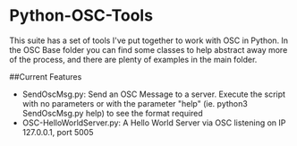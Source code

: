 # Python-OSC-Tools
This suite has a set of tools I've put together to work with OSC in Python.  In the OSC Base folder you can find some classes to help abstract away more of the process, and there are plenty of examples in the main folder.

##Current Features

- SendOscMsg.py: Send an OSC Message to a server.  Execute the script with no parameters or with the parameter "help" (ie. python3 SendOscMsg.py help) to see the format required
- OSC-HelloWorldServer.py: A Hello World Server via OSC listening on IP 127.0.0.1, port 5005
